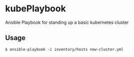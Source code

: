 # kubePlaybook
Ansible Playbook for standing up a basic kubernetes cluster

## Usage

```
$ ansible-playbook -i inventory/hosts new-cluster.yml
```

